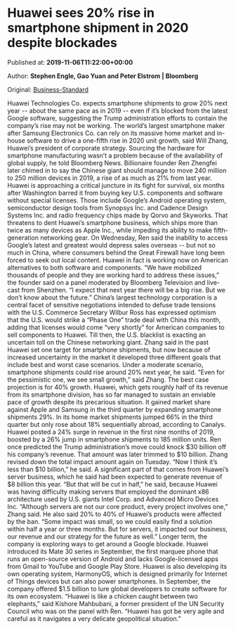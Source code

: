 
# Huawei sees 20% rise in smartphone shipment in 2020 despite blockades

Published at: **2019-11-06T11:22:00+00:00**

Author: **Stephen Engle, Gao Yuan and Peter Elstrom | Bloomberg**

Original: [Business-Standard](https://www.business-standard.com/article/technology/huawei-sees-20-rise-in-smartphone-shipment-in-2020-despite-blockades-119110601028_1.html)

Huawei Technologies Co. expects smartphone shipments to grow 20% next year -- about the same pace as in 2019 -- even if it’s blocked from the latest Google software, suggesting the Trump administration efforts to contain the company’s rise may not be working.
The world’s largest smartphone maker after Samsung Electronics Co. can rely on its massive home market and in-house software to drive a one-fifth rise in 2020 unit growth, said Will Zhang, Huawei’s president of corporate strategy. Sourcing the hardware for smartphone manufacturing wasn’t a problem because of the availability of global supply, he told Bloomberg News. Billionaire founder Ren Zhengfei later chimed in to say the Chinese giant should manage to move 240 million to 250 million devices in 2019, a rise of as much as 21% from last year.
Huawei is approaching a critical juncture in its fight for survival, six months after Washington barred it from buying key U.S. components and software without special licenses. Those include Google’s Android operating system, semiconductor design tools from Synopsys Inc. and Cadence Design Systems Inc. and radio frequency chips made by Qorvo and Skyworks. That threatens to dent Huawei’s smartphone business, which ships more than twice as many devices as Apple Inc., while impeding its ability to make fifth-generation networking gear.
On Wednesday, Ren said the inability to access Google’s latest and greatest would depress sales overseas -- but not so much in China, where consumers behind the Great Firewall have long been forced to seek out local content. Huawei in fact is working now on American alternatives to both software and components.
“We have mobilized thousands of people and they are working hard to address these issues,” the founder said on a panel moderated by Bloomberg Television and live-cast from Shenzhen. “I expect that next year there will be a big rise. But we don’t know about the future.”
China’s largest technology corporation is a central facet of sensitive negotiations intended to defuse trade tensions with the U.S. Commerce Secretary Wilbur Ross has expressed optimism that the U.S. would strike a “Phase One” trade deal with China this month, adding that licenses would come “very shortly” for American companies to sell components to Huawei. Till then, the U.S. blacklist is exacting an uncertain toll on the Chinese networking giant.
Zhang said in the past Huawei set one target for smartphone shipments, but now because of increased uncertainty in the market it developed three different goals that include best and worst case scenarios. Under a moderate scenario, smartphone shipments could rise around 20% next year, he said. “Even for the pessimistic one, we see small growth,” said Zhang. The best case projection is for 40% growth.
Huawei, which gets roughly half of its revenue from its smartphone division, has so far managed to sustain an enviable pace of growth despite its precarious situation. It gained market share against Apple and Samsung in the third quarter by expanding smartphone shipments 29%. In its home market shipments jumped 66% in the third quarter but only rose about 18% sequentially abroad, according to Canalys. Huawei posted a 24% surge in revenue in the first nine months of 2019, boosted by a 26% jump in smartphone shipments to 185 million units.
Ren once predicted the Trump administration’s move could knock $30 billion off his company’s revenue. That amount was later trimmed to $10 billion. Zhang revised down the total impact amount again on Tuesday. “Now I think it’s less than $10 billion,” he said. A significant part of that comes from Huawei’s server business, which he said had been expected to generate revenue of $8 billion this year. “But that will be cut in half,” he said, because Huawei was having difficulty making servers that employed the dominant x86 architecture used by U.S. giants Intel Corp. and Advanced Micro Devices Inc. “Although servers are not our core product, every project involves one,” Zhang said.
He also said 20% to 40% of Huawei’s products were affected by the ban. “Some impact was small, so we could easily find a solution within half a year or three months. But for servers, it impacted our business, our revenue and our strategy for the future as well.”
Longer term, the company is exploring ways to get around a Google blockade. Huawei introduced its Mate 30 series in September, the first marquee phone that runs an open-source version of Android and lacks Google-licensed apps from Gmail to YouTube and Google Play Store. Huawei is also developing its own operating system, HarmonyOS, which is designed primarily for Internet of Things devices but can also power smartphones. In September, the company offered $1.5 billion to lure global developers to create software for its own ecosystem.
“Huawei is like a chicken caught between two elephants,” said Kishore Mahbubani, a former president of the UN Security Council who was on the panel with Ren. “Huawei has got be very agile and careful as it navigates a very delicate geopolitical situation.”
